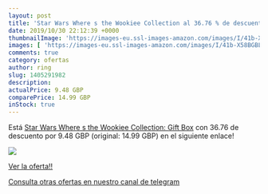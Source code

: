 ```yaml
---
layout: post
title: 'Star Wars Where s the Wookiee Collection al 36.76 % de descuento'
date: 2019/10/30 22:12:39 +0000
thumbnailImage: 'https://images-eu.ssl-images-amazon.com/images/I/41b-X58BGBL._SL200_.jpg'
images: [ 'https://images-eu.ssl-images-amazon.com/images/I/41b-X58BGBL._SL200_.jpg' ]
comments: true
category: ofertas
author: ring
slug: 1405291982
description:
actualPrice: 9.48 GBP
comparePrice: 14.99 GBP
inStock: true
---
```


Está [Star Wars Where s the Wookiee Collection: Gift Box](https://www.amazon.com/dp/1405291982/?tag=redken08-20) con 36.76 de descuento por 9.48 GBP (original: 14.99 GBP) en el siguiente enlace!

[![](https://images-eu.ssl-images-amazon.com/images/I/41b-X58BGBL._SL200_.jpg)](https://www.amazon.com/dp/1405291982/?tag=redken08-20)

[Ver la oferta!!](https://www.amazon.com/dp/1405291982/?tag=redken08-20)

[Consulta otras ofertas en nuestro canal de telegram](https://t.me/s/ofertas25)
